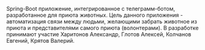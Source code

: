 Spring-Boot приложение, интегрированное с телеграмм-ботом, разработанное для приюта животных. 
Цель данного приложения - автоматизация связи между людьми, желающими забрать животное из приюта и представителями самого приюта (волонтерами). 
В разработке принимают участие Харитонов Александр, Глотов Алексей, Колчанов Евгений, Крятов Валерий.
